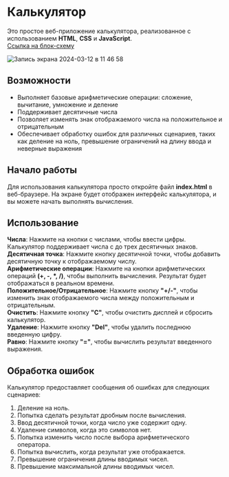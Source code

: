 # Калькулятор
Это простое веб-приложение калькулятора, реализованное с использованием **HTML**, **CSS** и **JavaScript**.  
[Cсылка на блок-схему](https://miro.com/app/board/uXjVNmvMzO4=/)

![Запись экрана 2024-03-12 в 11 46 58](https://github.com/AV-Loginova/calculator/assets/129111624/60885123-b5ce-4464-a7ed-cbd912d47cec)  



## Возможности
 - Выполняет базовые арифметические операции: сложение, вычитание, умножение и деление  
 - Поддерживает десятичные числа  
 - Позволяет изменять знак отображаемого числа на положительное и отрицательным  
 - Обеспечивает обработку ошибок для различных сценариев, таких как деление на ноль, превышение ограничений на длину ввода и неверные выражения  

## Начало работы
Для использования калькулятора просто откройте файл **index.html** в веб-браузере. На экране будет отображен интерфейс калькулятора, и вы можете начать выполнять вычисления.

## Использование
**Числа**: Нажмите на кнопки с числами, чтобы ввести цифры. Калькулятор поддерживает числа с до трех десятичных знаков.  
**Десятичная точка**: Нажмите кнопку десятичной точки, чтобы добавить десятичную точку к отображаемому числу.  
**Арифметические операции**: Нажмите на кнопки арифметических операций **(+, -, *, /)**, чтобы выполнить вычисления. Результат будет отображаться в реальном времени.  
**Положительное/Отрицательное**: Нажмите кнопку **"+/-"**, чтобы изменить знак отображаемого числа между положительным и отрицательным.  
**Очистить**: Нажмите кнопку **"C"**, чтобы очистить дисплей и сбросить калькулятор.  
**Удаление**: Нажмите кнопку **"Del"**, чтобы удалить последнюю введенную цифру.  
**Равно**: Нажмите кнопку **"="**, чтобы вычислить результат введенного выражения.  

## Обработка ошибок
Калькулятор предоставляет сообщения об ошибках для следующих сценариев:  

1) Деление на ноль.  
2) Попытка сделать результат дробным после вычисления.  
3) Ввод десятичной точки, когда число уже содержит одну.  
4) Удаление символов, когда это символов нет.  
5) Попытка изменить число после выбора арифметического оператора.  
6) Попытка вычислить, когда результат уже отображается.  
7) Превышение ограничения длины вводимых чисел.  
8) Превышение максимальной длины вводимых чисел.  
